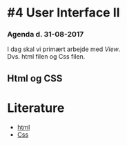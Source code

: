# #4 User Interface II
### Agenda d. 31-08-2017
I dag skal vi primært arbejde med _View_.    
Dvs. html filen og Css filen.

## Html og CSS
<!-- ## Thymeleaf læsning som passer til det vi laver idag:
* [Thymeleaf: Standard expression syntax](http://www.thymeleaf.org/doc/tutorials/2.1/usingthymeleaf.html#standard-expression-syntax)
-->
# Literature
* [html](https://www.w3schools.com/html/)
* [Css](https://www.w3schools.com/css/default.asp)


